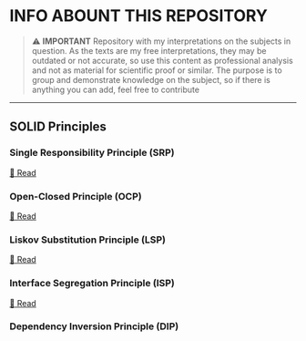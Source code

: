 
# INFO ABOUNT THIS REPOSITORY

> ⚠️ **IMPORTANT** 
> Repository with my interpretations on the subjects in question.
As the texts are my free interpretations, they may be outdated or not accurate, so use this content as professional analysis and not as material for scientific proof or similar.
The purpose is to group and demonstrate knowledge on the subject, so if there is anything you can add, feel free to contribute


---
## SOLID Principles

### Single Responsibility Principle (SRP)
[🔗 Read](./solid/1-srp.md)

### Open-Closed Principle (OCP)
[🔗 Read](./solid/2-ocp.md)

### Liskov Substitution Principle (LSP)
[🔗 Read](./solid/3-lsp.md)

### Interface Segregation Principle (ISP)
[🔗 Read](./solid/4-isp.md)

### Dependency Inversion Principle (DIP)

